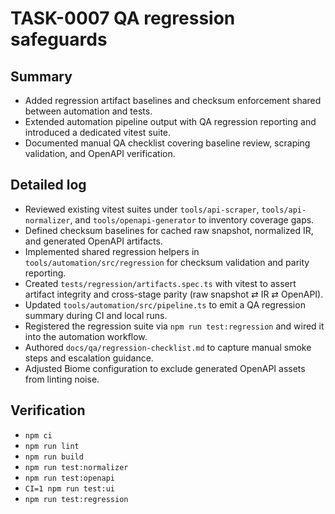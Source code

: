 # TASK-0007 QA regression safeguards

## Summary
- Added regression artifact baselines and checksum enforcement shared between automation and tests.
- Extended automation pipeline output with QA regression reporting and introduced a dedicated vitest suite.
- Documented manual QA checklist covering baseline review, scraping validation, and OpenAPI verification.

## Detailed log
- Reviewed existing vitest suites under `tools/api-scraper`, `tools/api-normalizer`, and `tools/openapi-generator` to inventory coverage gaps.
- Defined checksum baselines for cached raw snapshot, normalized IR, and generated OpenAPI artifacts.
- Implemented shared regression helpers in `tools/automation/src/regression` for checksum validation and parity reporting.
- Created `tests/regression/artifacts.spec.ts` with vitest to assert artifact integrity and cross-stage parity (raw snapshot ⇄ IR ⇄ OpenAPI).
- Updated `tools/automation/src/pipeline.ts` to emit a QA regression summary during CI and local runs.
- Registered the regression suite via `npm run test:regression` and wired it into the automation workflow.
- Authored `docs/qa/regression-checklist.md` to capture manual smoke steps and escalation guidance.
- Adjusted Biome configuration to exclude generated OpenAPI assets from linting noise.

## Verification
- `npm ci`
- `npm run lint`
- `npm run build`
- `npm run test:normalizer`
- `npm run test:openapi`
- `CI=1 npm run test:ui`
- `npm run test:regression`
